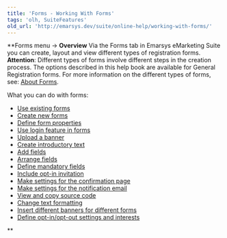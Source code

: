 ```yaml
---
title: 'Forms - Working With Forms'
tags: 'olh, SuiteFeatures'
old_url: 'http://emarsys.dev/suite/online-help/working-with-forms/'
---
```


**Forms menu -> **Overview** Via the Forms tab in Emarsys eMarketing Suite you can create, layout and view different types of registration forms. **Attention**: Different types of forms involve different steps in the creation process. The options described in this help book are available for General Registration forms. For more information on the different types of forms, see: [About Forms](/olh/about-forms.md "Forms â&#128;&#147; About Forms").

<span class="f_Subheading1">What you can do with forms:</span>

- [Use existing forms](/olh/forms-overview.md "Forms â&#128;&#147; Overview")
- [Create new forms](/olh/forms-overview.md "Forms â&#128;&#147; Overview")
- [Define form properties](/olh/forms-description.md "Forms â&#128;&#147; Description")
- [Use login feature in forms](/olh/forms-description.md "Forms â&#128;&#147; Description")
- [Upload a banner](/olh/working-with-forms.md "Forms â&#128;&#147; Form Content")
- [Create introductory text](/olh/working-with-forms.md "Forms â&#128;&#147; Form Content")
- [Add fields](/olh/forms-data-fields.md "Forms â&#128;&#147; Data Fields")
- [Arrange fields](/olh/forms-data-fields.md "Forms â&#128;&#147; Data Fields")
- [Define mandatory fields](/olh/forms-data-fields.md "Forms â&#128;&#147; Data Fields")
- [Include opt-in invitation](/olh/forms-data-fields.md "Forms â&#128;&#147; Data Fields")
- [Make settings for the confirmation page](/olh/forms-post-registration.md "Forms â&#128;&#147; Post Registration")
- [Make settings for the notification email](/olh/forms-post-registration.md "Forms â&#128;&#147; Post Registration")
- [View and copy source code](/olh/forms-source-code.md "Forms â&#128;&#147; HTML Source Code")
- [Change text formatting](/olh/working-with-forms.md "Forms â&#128;&#147; General Settings")
- [Insert different banners for different forms](/olh/working-with-forms.md "Forms â&#128;&#147; General Settings")
- [Define opt-in/opt-out settings and interests](/olh/working-with-forms.md "Forms â&#128;&#147; General Settings")

**